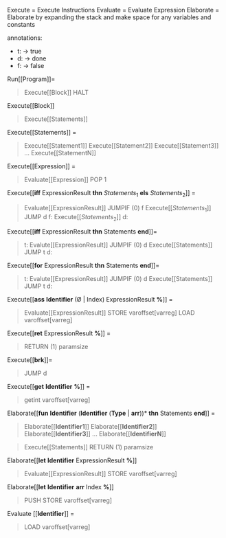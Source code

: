 Execute = Execute Instructions
Evaluate = Evaluate Expression
Elaborate = Elaborate by expanding the stack and make space for any variables and constants

annotations:

-   t: -> true
-   d: -> done
-   f: -> false

Run\[[Program]]=

> Execute\[[Block]]
> HALT

Execute\[[Block]]

> Execute\[[Statements]]

Execute\[[Statements]] =

> Execute\[[Statement1]]
> Execute\[[Statement2]]
> Execute\[[Statement3]]
> ...
> Execute\[[StatementN]]

Execute\[[Expression]] =

> Evaluate\[[Expression]]
> POP 1

Execute\[[**iff** ExpressionResult **thn** $Statements_1$ **els** $Statements_2$]] =

> Evaluate\[[ExpressionResult]]
> JUMPIF (0) f
> Execute\[[$Statements_1$]]
> JUMP d
> f: Execute\[[$Statements_2$]]
> d:

Execute\[[**iff** ExpressionResult **thn** Statements **end**]]=

> t: Evalute\[[ExpressionResult]]
> JUMPIF (0) d
> Execute\[[Statements]]
> JUMP t
> d:

Execute\[[**for** ExpressionResult **thn** Statements **end**]]=

> t: Evalute\[[ExpressionResult]]
> JUMPIF (0) d
> Execute\[[Statements]]
> JUMP t
> d:

Execute\[[**ass** **Identifier** (Ø | Index) ExpressionResult **%**]] =

> Evaluate\[[ExpressionResult]]
> STORE varoffset\[varreg]
> LOAD varoffset\[varreg]

Execute\[[**ret** ExpressionResult **%**]] =

> RETURN (1) paramsize

Execute\[[**brk**]]=

> JUMP d

Execute\[[**get** **Identifier** **%**]] =

<!-- We handle the int case first to simplify everything -->

> getint varoffset\[varreg]

Elaborate\[[**fun** **Identifier** (**Identifier** (**Type** | **arr**))\* **thn** Statements **end**]] =

> Elaborate\[[**Identifier1**]]
> Elaborate\[[**Identifier2**]]
> Elaborate\[[**Identifier3**]]
> ...
> Elaborate\[[**IdentifierN**]]

> Execute\[[Statements]]
> RETURN (1) paramsize

Elaborate\[[**let** **Identifier** ExpressionResult **%**]]

> Evaluate\[[ExpressionResult]]
> STORE varoffset[varreg]

Elaborate\[[**let** **Identifier** **arr** Index **%**]]

> PUSH
> STORE varoffset[varreg]

Evaluate \[[**Identifier**]] =

> LOAD varoffset\[varreg]
